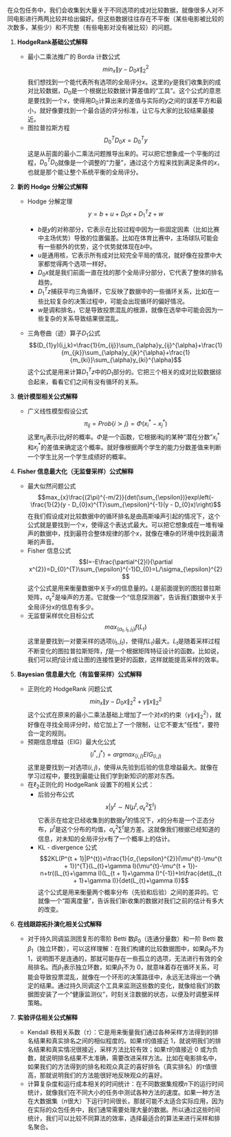 在众包任务中，我们会收集到大量关于不同选项的成对比较数据，就像很多人对不同电影进行两两比较并给出偏好。但这些数据往往存在不平衡（某些电影被比较的次数多，某些少）和不完整（有些电影对没有被比较）的问题。

1. **HodgeRank基础公式解释**
   - 最小二乘法推广的 Borda 计数公式$$min_{x}\left\| y - D_{0}x\right\| _{2}^{2}$$
   我们想找到一个能代表所有选项的全局评分$x$。这里的$y$是我们收集到的成对比较数据，$D_{0}$是一个根据比较数据计算差值的“工具”。这个公式的意思是要找到一个$x$，使得用$D_{0}$计算出来的差值与实际的$y$之间的误差平方和最小，就好像要找到一个最合适的评分标准，让它与大家的比较结果最接近。
   - 图拉普拉斯方程$$D_{0}^{T}D_{0}x = D_{0}^{T}y$$
   这是从前面的最小二乘法问题推导出来的。可以把它想象成一个平衡的过程，$D_{0}^{T}D_{0}$就像是一个调整的“力量”，通过这个方程来找到满足条件的$x$，也就是那个能让整个系统平衡的全局评分。

2. **新的 Hodge 分解公式解释**
   - Hodge 分解定理$$y = b + u + D_{0}x + D_{1}^{T}z + w$$
     - $b$是$y$的对称部分，它表示在比较过程中因为一些固定因素（比如比赛中主场优势）导致的位置偏差。比如在体育比赛中，主场球队可能会有一些额外的优势，这个优势就体现在$b$中。
     - $u$是通用核，它表示所有成对比较完全平局的情况，就好像在投票中大家都觉得两个选项一样好。
     - $D_{0}x$就是我们前面一直在找的那个全局评分部分，它代表了整体的排名趋势。
     - $D_{1}^{T}z$捕获平均三角循环，它反映了数据中的一些循环关系，比如在一些比较复杂的决策过程中，可能会出现循环的偏好情况。
     - $w$是调和排名，它是导致投票混乱的根源，就像在选举中可能会因为一些复杂的关系导致结果很混乱。

   - 三角卷曲（迹）算子$D_{1}$公式$$(D_{1}y)(i,j,k)=\frac{1}{m_{ij}}\sum_{\alpha}y_{ij}^{\alpha}+\frac{1}{m_{jk}}\sum_{\alpha}y_{jk}^{\alpha}+\frac{1}{m_{ki}}\sum_{\alpha}y_{ki}^{\alpha}$$这个公式是用来计算$D_{1}^{T}z$中的$D_{1}$部分的。它把三个相关的成对比较数据综合起来，看看它们之间有没有循环的关系。

3. **统计模型相关公式解释**
   - 广义线性模型假设公式$$\pi_{ij}=Prob\{i\succ j\}=\Phi(x_{i}^{*}-x_{j}^{*})$$
   这里$\pi_{ij}$表示$i$比$j$好的概率。$\Phi$是一个函数，它根据$i$和$j$的某种“潜在分数”$x_{i}^{*}$和$x_{j}^{*}$的差值来确定这个概率。就好像根据两个学生的能力分数差值来判断一个学生比另一个学生成绩好的概率。

4. **Fisher 信息最大化（无监督采样）公式解释**
   - 最大似然问题公式$$max_{x}\frac{(2\pi)^{-m/2}}{det(\sum_{\epsilon})}exp\left(-\frac{1}{2}(y - D_{0}x)^{T}\sum_{\epsilon}^{-1}(y - D_{0}x)\right)$$
   在我们假设成对比较数据中的循环排名是由高斯噪声引起的情况下，这个公式就是要找到一个$x$，使得这个表达式最大。可以把它想象成在一堆有噪声的数据中，找到最符合整体规律的那个$x$，就像在嘈杂的环境中找到最清晰的声音。
   - Fisher 信息公式$$I=-E\frac{\partial^{2}l}{\partial x^{2}}=D_{0}^{T}\sum_{\epsilon}^{-1}D_{0}=L/\sigma_{\epsilon}^{2}$$
   这个公式是用来衡量数据中关于$x$的信息量的。$L$是前面提到的图拉普拉斯矩阵，$\sigma_{\epsilon}^{2}$是噪声的方差。它就像一个“信息探测器”，告诉我们数据中关于全局评分$x$的信息有多少。
   - 无监督采样优化目标公式$$max_{(\alpha_{t},i_{t},j_{t})}f(L_{t})$$
   这里是要找到一对要采样的选项$(i_{t},j_{t})$，使得$f(L_{t})$最大。$L_{t}$是随着采样过程不断变化的图拉普拉斯矩阵，$f$是一个根据矩阵特征设计的函数。比如说，我们可以把$f$设计成让图的连接性更好的函数，这样就能提高采样的效率。

5. **Bayesian 信息最大化（有监督采样）公式解释**
   - 正则化的 HodgeRank 问题公式
   $$min_{x}\left\|y - D_{0}x\right\|_{2}^{2}+\gamma\left\|x\right\|_{2}^{2}$$
   这个公式在原来的最小二乘法基础上增加了一个对$x$的约束（$\gamma\left\|x\right\|_{2}^{2}$），就好像在寻找全局评分时，给它加上了一个限制，让它不要太“任性”，要符合一定的规则。
   - 预期信息增益（EIG）最大化公式$$(i^{*},j^{*}) = arg max_{(i,j)}EIG_{(i,j)}$$
   这里是要找到一对选项$(i,j)$，使得从先验到后验的信息增益最大。就像在学习过程中，要找到最能让我们学到新知识的那对东西。
   - 在$\ell_{2}$正则化的 HodgeRank 设置下的相关公式：
     - 后验分布公式
     $$x|y^{t}\sim N(\mu^{t},\sigma_{\epsilon}^{2}\sum^{t})$$
     它表示在给定已经收集到的数据$y^{t}$的情况下，$x$的分布是一个正态分布，$\mu^{t}$是这个分布的均值，$\sigma_{\epsilon}^{2}\sum^{t}$是方差。这就像我们根据已经知道的信息，对未知的全局评分$x$有了一个概率上的估计。
     - KL - divergence 公式$$2KL(P^{t + 1}|P^{t})=\frac{1}{σ_{\epsilon}^{2}}(\mu^{t}-\mu^{t + 1})^{T}(L_{t}+\gamma I)(\mu^{t}-\mu^{t + 1})-n+tr((L_{t}+\gamma I)(L_{t + 1}+\gamma I)^{-1})+ln\frac{det(L_{t + 1}+\gamma I)}{det(L_{t}+\gamma I)}$$
     这个公式是用来衡量两个概率分布（先验和后验）之间的差异的。它就像一个“距离度量”，告诉我们新收集的数据对我们之前的估计有多大的改变。

6. **在线跟踪拓扑演化相关公式解释**
   - 对于持久同调监测团复形的零阶 Betti 数$\beta_{0}$（连通分量数）和一阶 Betti 数$\beta_{1}$（独立环数），可以这样理解：在我们构建的比较数据图中，如果$\beta_{0}$不为 1，说明图不是连通的，那就可能存在一些孤立的选项，无法进行有效的全局排名。而$\beta_{1}$表示独立环数，如果$\beta_{1}$不为 0，就意味着存在循环关系，可能会导致投票混乱，就像在一个环形的决策路径中，永远无法得出一个确定的结果。通过持久同调这个工具来监测这些数的变化，就像给我们的数据图安装了一个“健康监测仪”，时刻关注数据的状态，以便及时调整采样策略。

7. **实验评估相关公式解释**
   - Kendall 秩相关系数（$\tau$）：它是用来衡量我们通过各种采样方法得到的排名结果和真实排名之间的相似程度的。如果$\tau$的值接近 1，就说明我们的排名结果和真实情况很接近，采样方法比较有效；如果$\tau$的值接近 0 或为负数，就说明排名结果不太准确，需要改进采样方法。比如在电影排名中，如果我们的方法得到的排名和观众真正的喜好排名（真实排名）的$\tau$值很高，那就说明我们的方法能很好地反映观众的喜好。
   - 计算复杂度和运行成本相关的时间统计：在不同数据集规模$n$下的运行时间统计，就像我们在不同大小的任务中测试各种方法的速度。如果一种方法在大数据集（$n$很大）下运行时间很长，那就可能不太适合实际应用，因为在实际的众包任务中，我们通常需要处理大量的数据。所以通过这些时间统计，我们可以比较不同算法的效率，选择最适合的算法来进行采样和排名聚合。

